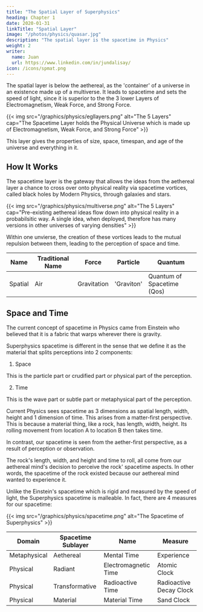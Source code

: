 ```yaml
---
title: "The Spatial Layer of Superphysics"
heading: Chapter 1
date: 2020-01-31
linkTitle: "Spatial Layer"
image: "/photos/physics/quasar.jpg"
description: "The spatial layer is the spacetime in Physics"
weight: 2
writer:
  name: Juan
  url: https://www.linkedin.com/in/jundalisay/
icon: /icons/spmat.png
---
```




The spatial layer is below the aethereal, as the 'container' of a universe in an existence made up of a multiverse. It leads to spacetime and sets the speed of light, since it is superior to the the 3 lower Layers of Electromagnetism, Weak Force, and Strong Force. 

{{< img src="/graphics/physics/egllayers.png" alt="The 5 Layers" cap="The Spacetime Layer holds the Physical Universe which is made up of Electromagnetism, Weak Force, and Strong Force" >}}


This layer gives the properties of size, space, timespan, and age of the universe and everything in it. 

## How It Works

The spacetime layer is the gateway that allows the ideas from the aethereal layer a chance to cross over onto physical reality via spacetime vortices, called black holes by Modern Physics, through galaxies and stars.

{{< img src="/graphics/physics/multiverse.png" alt="The 5 Layers" cap="Pre-existing aethereal ideas flow down into physical reality in a probabilsitic way. A single idea, when deployed, therefore has many versions in other universes of varying densities" >}}

Within one unvierse, the creation of these vortices leads to the mutual repulsion between them, leading to the perception of space and time.

<!-- In terms of creation, this is the second layer that processes ideas from the aethereal layer into possible energies and matter. -->


<!-- the mind or soul. We can say that the universe is one huge mind, which the Hindus call Brahma. In our matrix analogy, this mind can be seen as the RAM of a computer that generates its own virtual reality.

In Physics, this layer manifests as the Higgs Field. 

Descartes classifies this aether into two:
- The high energy aethereal fire: This matches the High energy Higgs Field, and roughly the Yin of Taoism 
- The low energy aethereal air: This matches the Low energy Higgs Field, and the Yang -->

<!-- A unit example is a human mind.  -->


Name | Traditional Name | Force | Particle | Quantum
--- | --- | --- | --- | --- 
Spatial | Air | Gravitation | 'Graviton' | Quantum of Spacetime (Qos)



## Space and Time

<!-- ## The Errors of Einstein Spacetime -->

The current concept of spacetime in Physics came from Einstein who believed that it is a fabric that warps wherever there is gravity. 

Superphysics spacetime is different in the sense that we define it as the material that splits perceptions into 2 components:

1. Space

This is the particle part or crudified part or physical part of the perception.  

2. Time

This is the wave part or subtle part or metaphysical part of the perception.

Current Physics sees spacetime as 3 dimensions as spatial length, width, height and 1 dimension of time. This arises from a matter-first perspective. This is because a material thing, like a rock, has length, width, height. Its rolling movement from location A to location B then takes time. 

In contrast, our spacetime is seen from the aether-first perspective, as a result of perception or observation.

The rock's length, width, and height and time to roll, all come from our aethereal mind's decision to perceive the rock' spacetime aspects. In other words, the spacetime of the rock existed because our aethereal mind wanted to experience it.  

Unlike the Einstein's spacetime which is rigid and measured by the speed of light, the Superphysics spacetime is malleable. In fact, there are 4 measures for our spacetime: 

{{< img src="/graphics/physics/spacetime.png" alt="The Spacetime of Superphysics" >}}


Domain | Spacetime Sublayer | Name | Measure
--- | --- | --- | --- 
Metaphysical | Aethereal | Mental Time | Experience 
Physical | Radiant | Electromagnetic Time | Atomic Clock
Physical | Transformative | Radioactive Time | Radioactive Decay Clock
Physical | Material | Material Time | Sand Clock

<!-- Physicists are unable to find a [WIMP of dark energy](https://www.forbes.com/sites/startswithabang/2019/02/22/the-wimp-miracle-is-dead-as-dark-matter-experiments-come-up-empty-again/#95053e86dbc6) because space isn't a thing that fills gaps between objects. Rather, it's just an effect of observation and is the same reason behind quantum non-locality.

Space-time depends totally on perception. Rather than say that it is infinite, it is more correct to call it as totally abitrary. A particle, when imposed on (since its 'spin' reflects reality), can therefore arbitrarily change its location and 'defy' gravity and locality.

This spin maniflests as:
- the rotation direction in the spatial layer
- the spin of particles in the radiant layer. 
 -->
